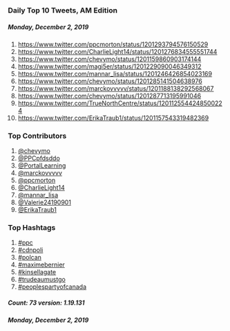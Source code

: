 ### Daily Top 10 Tweets, AM Edition
##### Monday, December 2, 2019
 1) https://www.twitter.com/ppcmorton/status/1201293794576150529
 2) https://www.twitter.com/CharlieLight14/status/1201276834555551744
 3) https://www.twitter.com/chevymo/status/1201159860903174144
 4) https://www.twitter.com/magi5er/status/1201229090046349312
 5) https://www.twitter.com/mannar_lisa/status/1201246426854023169
 6) https://www.twitter.com/chevymo/status/1201285141504638976
 7) https://www.twitter.com/marckovvvvv/status/1201188138292568067
 8) https://www.twitter.com/chevymo/status/1201287713195991046
 9) https://www.twitter.com/TrueNorthCentre/status/1201125544248500224
10) https://www.twitter.com/ErikaTraub1/status/1201157543319482369

### Top Contributors
  1) [@chevymo](https://www.twitter.com/chevymo)
  2) [@PPCpfdsddo](https://www.twitter.com/PPCpfdsddo)
  3) [@PortalLearning](https://www.twitter.com/PortalLearning)
  4) [@marckovvvvv](https://www.twitter.com/marckovvvvv)
  5) [@ppcmorton](https://www.twitter.com/ppcmorton)
  6) [@CharlieLight14](https://www.twitter.com/CharlieLight14)
  7) [@mannar_lisa](https://www.twitter.com/mannar_lisa)
  8) [@Valerie24190901](https://www.twitter.com/Valerie24190901)
  9) [@ErikaTraub1](https://www.twitter.com/ErikaTraub1)


### Top Hashtags

  1) [#ppc](https://www.twitter.com/hashtag/ppc)
  2) [#cdnpoli](https://www.twitter.com/hashtag/cdnpoli)
  3) [#polcan](https://www.twitter.com/hashtag/polcan)
  4) [#maximebernier](https://www.twitter.com/hashtag/maximebernier)
  5) [#kinsellagate](https://www.twitter.com/hashtag/kinsellagate)
  6) [#trudeaumustgo](https://www.twitter.com/hashtag/trudeaumustgo)
  7) [#peoplespartyofcanada](https://www.twitter.com/hashtag/peoplespartyofcanada)

##### Count: 73	version: 1.19.131
##### Monday, December 2, 2019

